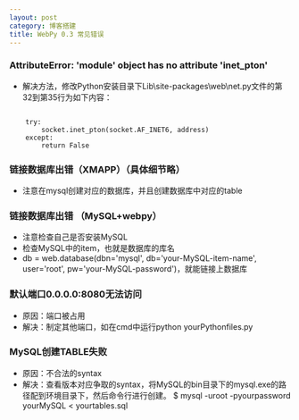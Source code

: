 ```yaml
---
layout: post
category: 博客搭建
title: WebPy 0.3 常见错误
---
```


### AttributeError: 'module' object has no attribute 'inet_pton'

* 解决方法，修改Python安装目录下Lib\site-packages\web\net.py文件的第32到第35行为如下内容：

```

    try:
        socket.inet_pton(socket.AF_INET6, address)
    except:
        return False

```

### 链接数据库出错（XMAPP）（具体细节略）

* 注意在mysql创建对应的数据库，并且创建数据库中对应的table


### 链接数据库出错 （MySQL+webpy）

* 注意检查自己是否安装MySQL
* 检查MySQL中的item，也就是数据库的库名
* db = web.database(dbn='mysql', db='your-MySQL-item-name', user='root', pw='your-MySQL-password')，就能链接上数据库

### 默认端口0.0.0.0:8080无法访问
* 原因：端口被占用
* 解决：制定其他端口，如在cmd中运行python yourPythonfiles.py

### MySQL创建TABLE失败
* 原因：不合法的syntax
* 解决：查看版本对应争取的syntax，将MySQL的bin目录下的mysql.exe的路径配到环境目录下，然后命令行进行创建。 $ mysql -uroot -pyourpassword yourMySQL < yourtables.sql

